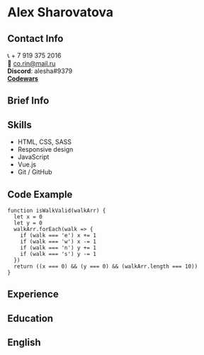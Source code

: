 # Alex Sharovatova

## Contact Info
📞 + 7 919 375 2016  
📧 co.rin@mail.ru  
**Discord**: alesha#9379  
[**Codewars**](https://www.codewars.com/users/SyntacticSalt)

## Brief Info

## Skills
- HTML, CSS, SASS
- Responsive design
- JavaScript
- Vue.js
- Git / GitHub

## Code Example
```
function isWalkValid(walkArr) {
  let x = 0
  let y = 0
  walkArr.forEach(walk => {
    if (walk === 'e') x += 1
    if (walk === 'w') x -= 1
    if (walk === 'n') y += 1
    if (walk === 's') y -= 1
  })
  return ((x === 0) && (y === 0) && (walkArr.length === 10))
}
```

## Experience

## Education

## English
